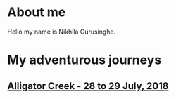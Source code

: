 # About me

Hello my name is Nikhila Gurusinghe.

# My adventurous journeys

## [Alligator Creek - 28 to 29 July, 2018](https://riversharp4.github.io/DukeOfEdinburgh/AlligatorCreek.html)


